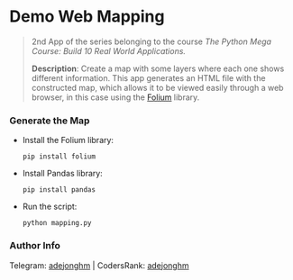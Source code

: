 # Demo Web Mapping

> 2nd App of the series belonging to the course *The Python Mega Course: Build 10 Real World Applications.*
>
> **Description**:
> Create a map with some layers where each one shows different information. This app generates an HTML file with the constructed map, which allows it to be viewed easily through a web browser, in this case using the [Folium](https://python-visualization.github.io/folium/) library.

### Generate the Map

- Install the Folium library:
  
  `pip install folium`

- Install Pandas library:
  
  `pip install pandas`

- Run the script:

  `python mapping.py`

### Author Info

Telegram: [adejonghm](https://t.me/adejonghm) | CodersRank: [adejonghm](https://profile.codersrank.io/user/adejonghm/)
